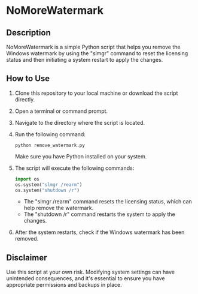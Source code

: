 
# NoMoreWatermark

## Description

NoMoreWatermark is a simple Python script that helps you remove the Windows watermark by using the "slmgr" command to reset the licensing status and then initiating a system restart to apply the changes.

## How to Use

1. Clone this repository to your local machine or download the script directly.

2. Open a terminal or command prompt.

3. Navigate to the directory where the script is located.

4. Run the following command:

   ```
   python remove_watermark.py
   ```

   Make sure you have Python installed on your system.

5. The script will execute the following commands:

   ```python
   import os
   os.system("slmgr /rearm")
   os.system("shutdown /r")
   ```

   - The "slmgr /rearm" command resets the licensing status, which can help remove the watermark.
   - The "shutdown /r" command restarts the system to apply the changes.

6. After the system restarts, check if the Windows watermark has been removed.

## Disclaimer

Use this script at your own risk. Modifying system settings can have unintended consequences, and it's essential to ensure you have appropriate permissions and backups in place.


